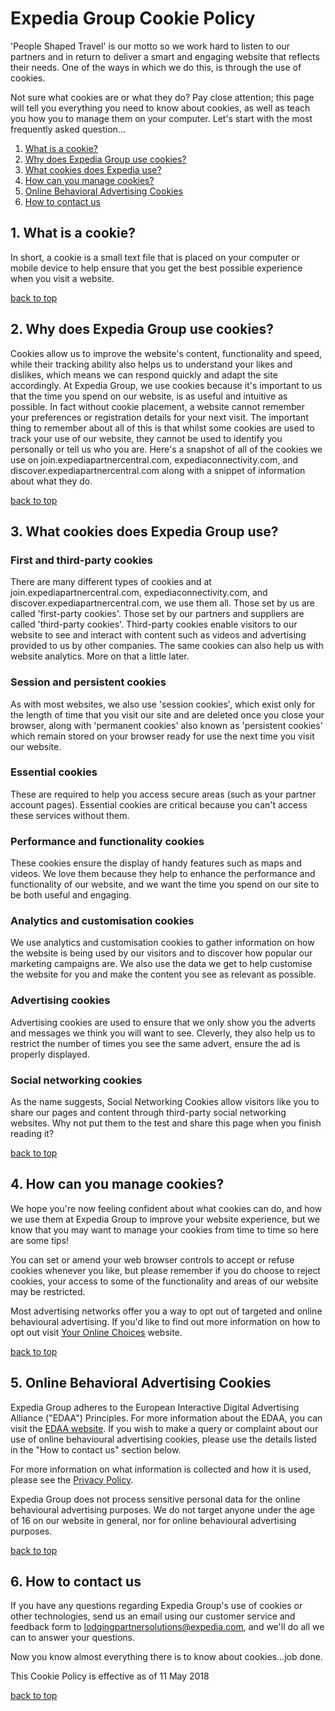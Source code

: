 # Expedia Group Cookie Policy

'People Shaped Travel' is our motto so we work hard to listen to our partners and in return to deliver a smart and engaging website that reflects their needs. One of the ways in which we do this, is through the use of cookies.

Not sure what cookies are or what they do? Pay close attention; this page will tell you everything you need to know about cookies, as well as teach you how you to manage them on your computer. Let's start with the most frequently asked question...

1. [What is a cookie?](#1-what-is-a-cookie-)
2. [Why does Expedia Group use cookies?](#2-why-does-expedia-group-use-cookies-)
3. [What cookies does Expedia use?](#3-what-cookies-does-expedia-group-use-)
4. [How can you manage cookies?](#4-how-can-you-manage-cookies-)
5. [Online Behavioral Advertising Cookies](#5-online-behavioral-advertising-cookies)
6. [How to contact us](#6-how-to-contact-us)

## 1. What is a cookie?

In short, a cookie is a small text file that is placed on your computer or mobile device to help ensure that you get the best possible experience when you visit a website.

[back to top](#expedia-group-cookie-policy)

## 2. Why does Expedia Group use cookies?

Cookies allow us to improve the website's content, functionality and speed, while their tracking ability also helps us to understand your likes and dislikes, which means we can respond quickly and adapt the site accordingly.
At Expedia Group, we use cookies because it's important to us that the time you spend on our website, is as useful and intuitive as possible.
In fact without cookie placement, a website cannot remember your preferences or registration details for your next visit.
The important thing to remember about all of this is that whilst some cookies are used to track your use of our website, they cannot be used to identify you personally or tell us who you are.
Here's a snapshot of all of the cookies we use on join.expediapartnercentral.com, expediaconnectivity.com, and discover.expediapartnercentral.com  along with a snippet of information about what they do.

[back to top](#expedia-group-cookie-policy)

## 3. What cookies does Expedia Group use?

### First and third-party cookies

There are many different types of cookies and at join.expediapartnercentral.com, expediaconnectivity.com, and discover.expediapartnercentral.com, we use them all. Those set by us are called 'first-party cookies'. Those set by our partners and suppliers are called 'third-party cookies'. Third-party cookies enable visitors to our website to see and interact with content such as videos and advertising provided to us by other companies. The same cookies can also help us with website analytics. More on that a little later.

### Session and persistent cookies

As with most websites, we also use 'session cookies', which exist only for the length of time that you visit our site and are deleted once you close your browser, along with 'permanent cookies' also known as 'persistent cookies' which remain stored on your browser ready for use the next time you visit our website.

### Essential cookies

These are required to help you access secure areas (such as your partner account pages). Essential cookies are critical because you can't access these services without them.

### Performance and functionality cookies

These cookies ensure the display of handy features such as maps and videos. We love them because they help to enhance the performance and functionality of our website, and we want the time you spend on our site to be both useful and engaging.

### Analytics and customisation cookies

We use analytics and customisation cookies to gather information on how the website is being used by our visitors and to discover how popular our marketing campaigns are. We also use the data we get to help customise the website for you and make the content you see as relevant as possible.

### Advertising cookies

Advertising cookies are used to ensure that we only show you the adverts and messages we think you will want to see. Cleverly, they also help us to restrict the number of times you see the same advert, ensure the ad is properly displayed.

### Social networking cookies

As the name suggests, Social Networking Cookies allow visitors like you to share our pages and content through third-party social networking websites. Why not put them to the test and share this page when you finish reading it?

[back to top](#expedia-group-cookie-policy)

## 4. How can you manage cookies?

We hope you're now feeling confident about what cookies can do, and how we use them at Expedia Group to improve your website experience, but we know that you may want to manage your cookies from time to time so here are some tips!

You can set or amend your web browser controls to accept or refuse cookies whenever you like, but please remember if you do choose to reject cookies, your access to some of the functionality and areas of our website may be restricted.

Most advertising networks offer you a way to opt out of targeted and online behavioural advertising. If you'd like to find out more information on how to opt out visit [Your Online Choices](http://youronlinechoices.eu/) website.

[back to top](#expedia-group-cookie-policy)

## 5. Online Behavioral Advertising Cookies

Expedia Group adheres to the European Interactive Digital Advertising Alliance ("EDAA") Principles. For more information about the EDAA, you can visit the [EDAA website](https://www.edaa.eu/edaa-for-users/). If you wish to make a query or complaint about our use of online behavioural advertising cookies, please use the details listed in the "How to contact us" section below.

For more information on what information is collected and how it is used, please see the [Privacy Policy](/privacy).

Expedia Group does not process sensitive personal data for the online behavioural advertising purposes. We do not target anyone under the age of 16 on our website in general, nor for online behavioural advertising purposes.

[back to top](#expedia-group-cookie-policy)

## 6. How to contact us

If you have any questions regarding Expedia Group's use of cookies or other technologies, send us an email using our customer service and feedback form to <lodgingpartnersolutions@expedia.com>, and we'll do all we can to answer your questions.

Now you know almost everything there is to know about cookies...job done.

This Cookie Policy is effective as of 11 May 2018

[back to top](#expedia-group-cookie-policy)
